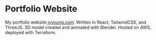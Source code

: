 # Portfolio Website

My portfolio website [jyyoung.com](https://jyyoung.com). Written in React, TailwindCSS, and ThreeJS. 3D model created and animated with Blender. Hosted on AWS, deployed with Terraform.
